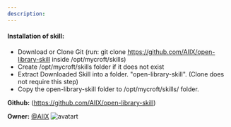```yaml
---
description: 
---
```

#### Installation of skill:
* Download or Clone Git (run: git clone https://github.com/AIIX/open-library-skill inside /opt/mycroft/skills)
* Create /opt/mycroft/skills folder if it does not exist
* Extract Downloaded Skill into a folder. "open-library-skill". (Clone does not require this step)
* Copy the open-library-skill folder to /opt/mycroft/skills/ folder.

**Github:** (https://github.com/AIIX/open-library-skill)

**Owner:** [@AIIX](https://github.com/AIIX) ![avatart](https://avatars3.githubusercontent.com/u/19663666?v=4)

